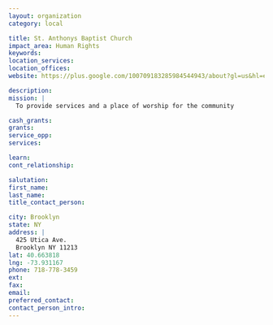 ```yaml
---
layout: organization
category: local

title: St. Anthonys Baptist Church
impact_area: Human Rights
keywords: 
location_services: 
location_offices: 
website: https://plus.google.com/100709183285984544943/about?gl=us&hl=en

description: 
mission: |
  To provide services and a place of worship for the community

cash_grants: 
grants: 
service_opp: 
services: 

learn: 
cont_relationship: 

salutation: 
first_name: 
last_name: 
title_contact_person: 

city: Brooklyn
state: NY
address: |
  425 Utica Ave.     
  Brooklyn NY 11213
lat: 40.663818
lng: -73.931167
phone: 718-778-3459
ext: 
fax: 
email: 
preferred_contact: 
contact_person_intro: 
---
```

